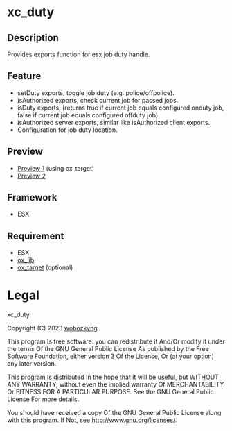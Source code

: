 # xc_duty

## Description
Provides exports function for esx job duty handle. 

## Feature
- setDuty exports, toggle job duty (e.g. police/offpolice).
- isAuthorized exports, check current job for passed jobs.
- isDuty exports, (returns true if current job equals configured onduty job, false if current job equals configured offduty job)
- isAuthorized server exports, similar like isAuthorized client exports.
- Configuration for job duty location.

## Preview
- [Preview 1](https://streamable.com/xcibt4) (using ox_target)
- [Preview 2](https://streamable.com/0vujq9)

## Framework
- ESX

## Requirement
- ESX
- [ox_lib](https://github.com/overextended/ox_lib)
- [ox_target](https://github.com/overextended/ox_target) (optional)

# Legal

xc_duty

Copyright (C) 2023 [wobozkyng](https://github.com/wobozkyng)

This program Is free software: you can redistribute it And/Or modify it under the terms Of the GNU General Public License As published by the Free Software Foundation, either version 3 Of the License, Or (at your option) any later version.

This program Is distributed In the hope that it will be useful, but WITHOUT ANY WARRANTY; without even the implied warranty Of MERCHANTABILITY Or FITNESS FOR A PARTICULAR PURPOSE. See the GNU General Public License For more details.

You should have received a copy Of the GNU General Public License along with this program. If Not, see http://www.gnu.org/licenses/.